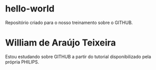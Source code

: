 # hello-world
Repositório criado para o nosso treinamento sobre o GITHUB.
# William de Araújo Teixeira
Estou estudando sobre GITHUB a partir do tutorial disponibilizado pela própria PHILIPS.
